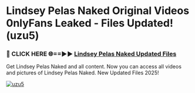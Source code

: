 # Lindsey Pelas Naked Original Videos 0nlyFans Leaked - Files Updated! (uzu5)

<h3>🔴 CLICK HERE 🌐==►► <a href="https://tinyurl.com/yckcrads" rel="nofollow">Lindsey Pelas Naked Updated Files</a></h3>

Get Lindsey Pelas Naked and all content. Now you can access all videos and pictures of Lindsey Pelas Naked. New Updated Files 2025!

[![uzu5](https://i.imgur.com/hpKpOFt.gif)](https://tinyurl.com/yckcrads)
